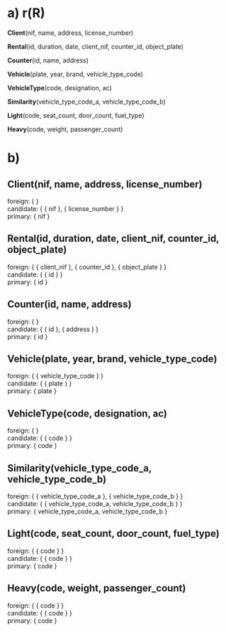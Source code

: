 # a) r(R)
**Client**(nif, name, address, license_number)

**Rental**(id, duration, date, client_nif, counter_id, object_plate)

**Counter**(id, name, address)

**Vehicle**(plate, year, brand, vehicle_type_code)

**VehicleType**(code, designation, ac)

**Similarity**(vehicle_type_code_a, vehicle_type_code_b)

**Light**(code, seat_count, door_count, fuel_type)

**Heavy**(code, weight, passenger_count)

# b)

## **Client**(nif, name, address, license_number)  
foreign: {  }  
candidate: { { nif }, { license_number } }  
primary: { nif }  

## **Rental**(id, duration, date, client_nif, counter_id, object_plate)  
foreign: { { client_nif }, { counter_id }, { object_plate } }  
candidate: { { id } }  
primary: { id }  

## **Counter**(id, name, address)  
foreign: {  }  
candidate: { { id }, { address } }  
primary: { id }  

## **Vehicle**(plate, year, brand, vehicle_type_code)  
foreign: { { vehicle_type_code } }  
candidate: { { plate } }  
primary: { plate }

## **VehicleType**(code, designation, ac)  
foreign: {  }  
candidate: { { code } }  
primary: { code }  

## **Similarity**(vehicle_type_code_a, vehicle_type_code_b)  
foreign: { { vehicle_type_code_a }, { vehicle_type_code_b } }  
candidate: { { vehicle_type_code_a, vehicle_type_code_b } }  
primary: { vehicle_type_code_a, vehicle_type_code_b }  

## **Light**(code, seat_count, door_count, fuel_type)  
foreign: { { code } }  
candidate: { { code } }  
primary: { code }  

## **Heavy**(code, weight, passenger_count)  
foreign: { { code } }  
candidate: { { code } }  
primary: { code }  
